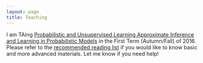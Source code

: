 ```yaml
---
layout: page
title: Teaching
---
```


I am TAing [Probabilistic and Unsupervised Learning Approximate Inference and Learning in Probabilistic Models](http://www.gatsby.ucl.ac.uk/teaching/courses/ml1-2015.html) in the First Term (Autumn/Fall) of 2016. Please refer to the [recommended reading list](http://www.gatsby.ucl.ac.uk/~kevinli/mlcourse/) if you would like to know basic and more advanced materials.  Let me know if you need help!

